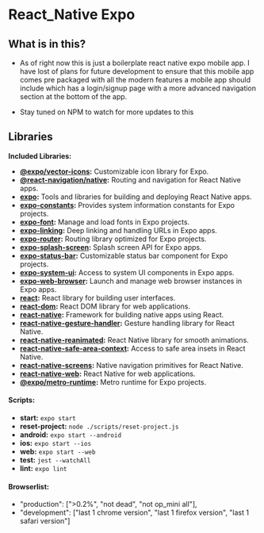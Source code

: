 # React_Native Expo

## What is in this?
- As of right now this is just a boilerplate react native expo mobile app. I have lost of plans for future development to ensure that this mobile app comes pre packaged with all the modern features a mobile app should include which has a login/signup page with a more advanced navigation section at the bottom of the app.

- Stay tuned on NPM to watch for more updates to this


## Libraries
**Included Libraries:**
- **[@expo/vector-icons](https://www.npmjs.com/package/@expo/vector-icons):** Customizable icon library for Expo.
- **[@react-navigation/native](https://www.npmjs.com/package/@react-navigation/native):** Routing and navigation for React Native apps.
- **[expo](https://www.npmjs.com/package/expo):** Tools and libraries for building and deploying React Native apps.
- **[expo-constants](https://www.npmjs.com/package/expo-constants):** Provides system information constants for Expo projects.
- **[expo-font](https://www.npmjs.com/package/expo-font):** Manage and load fonts in Expo projects.
- **[expo-linking](https://www.npmjs.com/package/expo-linking):** Deep linking and handling URLs in Expo apps.
- **[expo-router](https://www.npmjs.com/package/expo-router):** Routing library optimized for Expo projects.
- **[expo-splash-screen](https://www.npmjs.com/package/expo-splash-screen):** Splash screen API for Expo apps.
- **[expo-status-bar](https://www.npmjs.com/package/expo-status-bar):** Customizable status bar component for Expo projects.
- **[expo-system-ui](https://www.npmjs.com/package/expo-system-ui):** Access to system UI components in Expo apps.
- **[expo-web-browser](https://www.npmjs.com/package/expo-web-browser):** Launch and manage web browser instances in Expo apps.
- **[react](https://www.npmjs.com/package/react):** React library for building user interfaces.
- **[react-dom](https://www.npmjs.com/package/react-dom):** React DOM library for web applications.
- **[react-native](https://www.npmjs.com/package/react-native):** Framework for building native apps using React.
- **[react-native-gesture-handler](https://www.npmjs.com/package/react-native-gesture-handler):** Gesture handling library for React Native.
- **[react-native-reanimated](https://www.npmjs.com/package/react-native-reanimated):** React Native library for smooth animations.
- **[react-native-safe-area-context](https://www.npmjs.com/package/react-native-safe-area-context):** Access to safe area insets in React Native.
- **[react-native-screens](https://www.npmjs.com/package/react-native-screens):** Native navigation primitives for React Native.
- **[react-native-web](https://www.npmjs.com/package/react-native-web):** React Native for web applications.
- **[@expo/metro-runtime](https://www.npmjs.com/package/@expo/metro-runtime):** Metro runtime for Expo projects.

#### Scripts:
- **start:** `expo start`
- **reset-project:** `node ./scripts/reset-project.js`
- **android:** `expo start --android`
- **ios:** `expo start --ios`
- **web:** `expo start --web`
- **test:** `jest --watchAll`
- **lint:** `expo lint`

#### Browserlist:
  - "production": [">0.2%", "not dead", "not op_mini all"],
  - "development": ["last 1 chrome version", "last 1 firefox version", "last 1 safari version"]